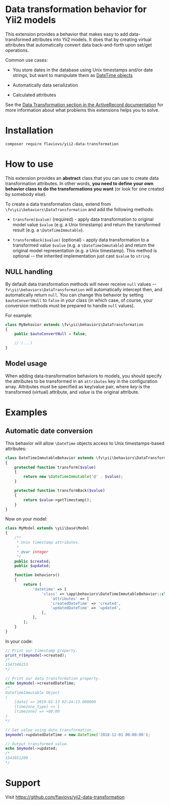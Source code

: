 Data transformation behavior for Yii2 models
============================================

This extension provides a behavior that makes easy to add
data-transformed attributes into Yii2 models. It does that by creating
virtual attributes that automatically convert data back-and-forth upon
set/get operations.

Common use cases:

 * You store dates in the database using Unix timestamps and/or date
   strings, but want to manipulate them as
   [DateTime objects](http://php.net/manual/en/class.datetime.php)

 * Automatically data serialization

 * Calculated attributes

See the
[Data Transformation section in the ActiveRecord documentation](https://www.yiiframework.com/doc/guide/2.0/en/db-active-record#data-transformation)
for more information about what problems this extensions helps you to
solve.


Installation
============

```
composer require flaviovs/yii2-data-transformation
```


How to use
==========

This extension provides an **abstract** class that you can use to
create data transformation attributes. In other words, **you need to
define your own behavior class to do the transformations you want**
(or look for one created by somebody else).

To create a data transformation class, extend from
`\fv\yii\behaviors\DataTransformation` and add the following methods:

* `transform($value)` (required) - apply data transformation to
  original model value `$value` (e.g. a Unix timestamp) and return the
  transformed result (e.g. a `\DateTimeImmutable`).

* `transformBack($value)` (optional) - apply data transformation to a
  transformed value `$value` (e.g. a `\DateTimeImmutable`) and return
  the original model representation (e.g. a Unix timestamp). This
  method is optional -- the inherited implementation just cast
  `$value` to `string`.


NULL handling
-------------

By default data transformation methods will never receive `null`
values -- `fv\yii\behaviors\DataTransformation` will automatically
intercept then, and automatically return `null`. You can change this
behavior by setting `$autoConvertNull` to `false` in your class (in
which case, of course, your conversion methods must be prepared to
handle `null` values).

For example:

```php
class MyBehavior extends \fv\yii\behaviors\DataTransformation
{
    public $autoConvertNull = false;

    // (...)
}
```


Model usage
-----------

When adding data-transformation behaviors to models, you should
specify the attributes to be transformed in an `attributes` key in the
configuration array. Attributes must be specified as key/value pair,
where *key* is the transformed (virtual) attribute, and *value* is the
original attribute.


Examples
========

## Automatic date conversion

This behavior will allow `\DateTime` objects access to Unix
timestamps-based attributes:

```php
class DateTimeImmutableBehavior extends \fv\yii\behaviors\DataTransformation
{
	protected function transform($value)
	{
		return new \DateTimeImmutable('@' . $value);
	}

    protected function transformBack($value)
    {
        return $value->getTimestamp();
    }
}
```

Now on your model:

```php
class MyModel extends \yii\base\Model
{
	/**
	 * Unix timestamp attributes.
	 *
	 * @var integer
	 */
	public $created;
	public $updated;

	function behaviors()
	{
		return [
			'datetime' => [
				'class' => \app\behaviors\DateTimeImmutableBehavior::class,
					'attributes' => [
					'createdDateTime' => 'created',
					'updatedDateTime' => 'updated',
				],
			],
		];
	}
}
```

In your code:

```php
// Print our timestamp property.
print_r($mymodel->created);
/*
1547346253
*/

// Print our data transformation property.
echo $mymodel->createdDateTime;
/*
DateTimeImmutable Object
(
    [date] => 2019-01-13 02:24:13.000000
    [timezone_type] => 1
    [timezone] => +00:00
)
*/

// Set value using date transformation.
$mymodel->updatedDateTime = new DateTime('2018-12-01 00:00:00');

// Output transformed value.
echo $mymodel->updated;
/*
1543651200
*/
```

Support
=======

Visit https://github.com/flaviovs/yii2-data-transformation
